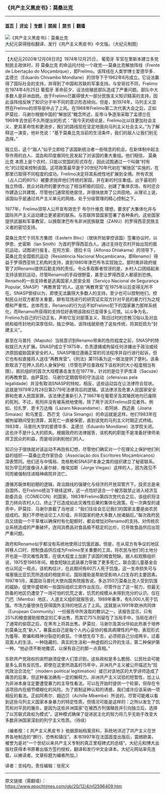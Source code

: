 ### 《共产主义黑皮书》：莫桑比克

---

#### [首页](../../../..?n12596409) &nbsp;|&nbsp; [评论](../../../../../epoch-comment?n12596409) &nbsp;|&nbsp; [专题](../../../../../epoch-special?n12596409) &nbsp;|&nbsp; [禁闻](../../../../../epoch-news?n12596409) &nbsp;|&nbsp; [禁书](../../../../../books?n12596409) &nbsp;|&nbsp; [翻墙](https://github.com/gfw-breaker/nogfw/blob/master/README.md?n12596409)


<div><img alt="《共产主义黑皮书》：莫桑比克" class="attachment-djy_600_400 size-djy_600_400 wp-post-image" src="https://i.epochtimes.com/assets/uploads/2017/12/dcbb5ad1ea37934a168afd29d68d142e-600x400.jpg"/>
<div class="caption">
 大纪元获得授权翻译、发行《共产主义黑皮书》中文版。（大纪元制图）
</div></div><hr/><div class="post_content" id="artbody" itemprop="articleBody">
 <!-- article content begin -->
 <p>
  【大纪元2020年12月08日讯】1974年12月25日，
  <ok href="https://www.epochtimes.com/gb/tag/%E8%91%A1%E8%90%84%E7%89%99.html">
   葡萄牙
  </ok>
  军官在里斯本建立多党制民主政体时，将
  <ok href="https://www.epochtimes.com/gb/tag/%E8%8E%AB%E6%A1%91%E6%AF%94%E5%85%8B.html">
   莫桑比克
  </ok>
  的命运托付给一个政党──莫桑比克解放阵线（Frente de Libertação do Moçambique），即Frelimo。该阵线在人类学博士爱德华多．孟德兰（Eduardo Chivambo Mondlane）的领导下于1962年6月成立。它设法赢得了国际社会的支持，并得到了中国和苏联的军事支持。与安哥拉不同，Frelimo在1974年4月25日
  <ok href="https://www.epochtimes.com/gb/tag/%E8%91%A1%E8%90%84%E7%89%99.html">
   葡萄牙
  </ok>
  革命前夕，设法给殖民部队造成了严重问题。部队中大多数人是非洲血统。由于Frelimo已赢得很大一部分民族主义知识精英的支持，因此该阵线反映了知识分子中不同的意识形态倾向。但是，到1974年，马列主义显然在Frelimo的领导层中占了上风。在1968年Frelimo第二次代表大会之后，正如萨莫拉．马谢尔根据中国的“解放区”概念所述，反帝斗争逐渐采取了孟德兰在1969年去世前不久所提出的形式：“我今天的结论是，Frelimo比以往更加社会主义、更具革命性和更进步，我们的路线现在坚定地面向马列主义社会主义。”为了解释这一演变，他补充说：“基于莫桑比克当前的生活条件，我们的敌人让我们别无选择。”
 </p>
 <p>
  独立后，这个“敌人”似乎立即给了该国新统治者一些喘息的机会。在新体制中起主导作用的白人、混血和印度裔同化民发起了对该国的重大重组。他们相信，
  <ok href="https://www.epochtimes.com/gb/tag/%E8%8E%AB%E6%A1%91%E6%AF%94%E5%85%8B.html">
   莫桑比克
  </ok>
  本质上是个农村，只能以党国的形式存在，因此试图通过一个叫做“村有化”的过程来控制该国。这项政策最早是于20世纪70年代初在“解放区”实施的，在那里已取得不同程度的成功。Frelimo决定将其系统性地扩展到全境。所有农民（占人口的80%）被要求抛弃他们传统的家园，并在新的村庄重组。出于最初的独立热情，民众对政府的要求作出了相当积极的回应，创建了集体农场，有时还合作建造公共建筑，尽管他们通常拒绝居住，并很快放弃了公共田地。从理论上说，该国似乎是通过共产主义单元的网络，处于分级管理的精心控制之下。
 </p>
 <p>
  1977年，Frelimo领导人公开宣布效忠于
  <ok href="https://www.epochtimes.com/gb/tag/%E5%B8%83%E5%B0%94%E4%BB%80%E7%BB%B4%E5%85%8B.html">
   布尔什维克
  </ok>
  理想，要求扩大集体化并与国际共产主义运动建立更紧密的联系。与苏联阵营国家签署了各种条约。这些国家提供武器和军事教官，以换取津巴布韦非洲民族联盟（ZANU）的罗得西亚民族主义者的密切支持。
 </p>
 <p>
  莫桑比克忙于同东方集团（Eastern Bloc）（很快开始掌控该国）签署协议时，以伊恩．史密斯（Ian Smith）为首的罗得西亚白人，通过支持在农村开始出现的抵抗运动，试图进行报复。在阿方索．德拉卡马（Alfonso Dhlakama）的领导下，莫桑比克全国抵抗运动（Resistência Nacional Moçambicana，即Renamo）得益于罗得西亚特工机构的支持，直到1980年津巴布韦实现独立。那时南非政府接管了对Renamo提供后勤支持的责任。令众多观察者惊讶的是，乡村人口团结起来支持该抵抗运动，尽管Renamo的手段很野蛮，甚至让罗得西亚人都感到恐惧。Renamo的一些支持者是逃离国家人民安全局（Serviço Nacional de Segurança Popular, SNASP）“再教育营”的人。这些“再教育营”在1975年以后变得无所不在。SNASP曾经以为，即使无法赢得大多数人的支持，至少也可以控制他们。控制民众对双方都至关重要。鲜有现场进行的研究证实双方针对平民的暴力行为之规模和严重性。总体而言，Renamo的行为远不如Frelimo犯下的国家暴力那样系统化，而Renamo所获得的支持恰好表明该政权已变得多么可恨。以斗争为名，Frelimo为自己的行动正名，声称它反对部落主义、陈旧过时的宗教习俗以及对血统和祖传封地的深厚信仰。独立伊始，该阵线就拒绝了这些传统，将其贬损为“封建主义”。
 </p>
 <p>
  甚至在马普托（Maputo）当局意识到Renamo带来的危险程度之前，SNASP的特权就已大大扩展。SNASP成立于1975年，负责逮捕或拘留任何涉嫌出于政治或经济原因威胁国家安全的人。SNASP理应遵循正常的司法程序并自行进行起诉，但它也有权直接将人送往“再教育营”。《刑法》第115条为这一做法提供了便利。该条款取消了在押人员的人身保护权（尽管在萨拉查政权下该权利的大小程度相当有限）。抵抗组织的首次大规模袭击发生在1977年，针对的是位于萨库泽（Sacuze）的再教育营。由萨莫拉．马谢尔定期倡导的守法运动（ofensivas pela legalidade）并没有取消SNASP的特权。相反，这些运动旨在让法律符合现状。这就是1979年2月28日第2/79号法律背后的逻辑。该法律涉及危害人民国家安全罪和危害人民国家罪。该法律还重新引入了1867年在葡萄牙及其殖民地均已废除的死刑。不过，死刑并没有被系统地使用，除了用于消灭Frelimo异见者外。例如，拉扎罗．恩卡万达梅（Lazaro Nkavandame）、若阿纳．西迈奥（Joana Simaiao）和乌里亚．西芒戈（Uria Simango）的命运就是这样。他们1983年在被拘留期间受到清算，其死亡一直被保密，直到该党的马列主义时期正式终结。1983年，马普托大学的爱德华多．孟德兰（Eduardo Mondlane）法学院关闭。这也许不是什么大的损失。根据政府的法律报告，该机构的职能不是准备好律师来捍卫民众的利益，而是培训剥削他们的人。
 </p>
 <p>
  知识分子很快就对该运动不再抱有幻想，尽管他们确实对一个在理论上保护他们利益的组织──莫桑比克作家协会（Associação dos Escritores Moçambicanos）深表赞同。他们还与中情局、克格勃和SNASP本身之类的组织建立了秘密联系。较为罕见的是像诗人豪尔赫．维埃加斯（Jorge Viegas）这样的人，因为政见不同而被强制住进精神病院并流亡。
 </p>
 <p>
  遵循苏联体制初期的逻辑，政治路线的强硬化与经济的开放双管齐下。投资总是来自国外，在Frelimo统治下继续这样，这一点恰好适合一个被苏联禁止进入经济互助委员会（COMECON）的国家。1983年Frelimo第四次党代会之后，该组织将注意力转向农村人口，终止了已造成如此灾难性后果的集体化政策。在一次典型的谴责中，萨莫拉．马谢尔直截了当地说：“我们往往会忘记我们的国家主要是由农民组成的。我们不停地谈论工人阶级，并将国家的绝大多数人抛诸脑后。”每次政府民兵又烧毁一个干草堆以确保村有化配额时，都会增加对Renamo的支持。对传统农业系统造成的严重破坏，连同消费品对食品极不稳定的比价，已导致食品供应出现严重问题。
 </p>
 <p>
  政府和Renamo似乎都没有系统地使用过饥饿武器。但是，在从双方有争议的地区转移人口时，控制食品供应成为Frelimo至关重要的工具。将农民与他们的土地分开也是一项灾难性政策，在很大程度上加剧了该国的粮食短缺。据人权观察组织说，1975至1985年间，粮食短缺比武装暴力导致了更多死亡。联合国儿童基金会也认同这一观点。该机构估计，在此期间有60万人死于饥饿，这一生命损失可与埃塞俄比亚饥荒所造成的相提并论。国际援助是帮助受影响人口生存的主要因素。1987年1月，美国驻马普托大使向国务院报告说，多达350万莫桑比克人受到饥饿的威胁，促使华盛顿和一些国际组织立即作出反应。尽管作出了这一努力，但最无防备的地区仍遭受了一场可怕的饥荒之害，饥荒的规模从未得到充分的认识。仅在门巴（Memba）地区，人道主义组织就报告说，1989年春季，有8,000人死于饥饿。市场力量很快在获得国外支持的地区占了上风。这就是从1991年欧洲共同体（European Community）一份报告中所汲取的教训之一。该报告显示，只有25%的粮食援助按商定的汇率出售，而其它75%则留在了当局手中，当局在进行了通常的偷窃之后，在黑市上将其出售。萨莫拉．马谢尔及其伙伴如此热衷于培养的莫桑比克“新人”，暴露出自己是每个人内心妥协的极具病理性的产物，表现形式为羞辱、欺骗和精神分裂症的疯狂。个体想生存下去，必须把自己分成两半，过着双面人的生活，一种隐藏的、真实的生活和一种虚假的公开的生活，第二种保护第一种。“他必须不断地撒谎，以保有自己的那一点真相。”
 </p>
 <p>
  东欧共产党政权的突然崩溃促使人们意识到，这些政权是多么脆弱、公民社会可能是多么具有反抗性。即使在这里所涵盖的15年中，非洲共产主义被公开描述为“现代政治合法化”（modern political legitimation）或已对该地区的大学讲师造成了痛苦的后果，但这种看法确有一定的解释力。非洲共产主义试验的短暂性，加上认为非洲本身注定要遭受暴力的主导性看法，可以在开始时提供一个轮廓，但存在令该项目内在细节模糊化的风险。为了抵制这种认知的诱惑，我们或许应该采纳一项相反的看法。正如阿希尔．姆边贝（Achille Mbembe）所说的，尽管可能难以看到这些马列主义国家本身暴力的特定性质，但情况可能是这样的：之所以发生了饥荒和对平民的屠杀，是因为这些非洲国家“在被西方列强殖民并引向独立后，选择了以苏联式政权为模式”。这种模式确保了促进民主化的努力将几乎无助于改变大多数非洲国家深刻的列宁主义性质。（待续）
 </p>
 <p>
  （编者按：《
  <ok href="https://www.epochtimes.com/gb/tag/%E5%85%B1%E4%BA%A7%E4%B8%BB%E4%B9%89%E9%BB%91%E7%9A%AE%E4%B9%A6.html">
   共产主义黑皮书
  </ok>
  》依据原始档案资料，系统地详述了共产主义在世界各地制造的“罪行、恐怖和镇压”。本书1997年在法国首度出版后，震撼欧美，被誉为是对“一个世纪以来共产主义专制的真正里程碑式的总结”。大纪元和博大出版社获得本书原著出版方签约授权，翻译和发行中文全译本。大纪元网站率先连载，以飨读者。文章标题为编者所加。）
 </p>
 <p>
  译者：言纯均，责任编辑：张宪义
 </p>
 <!-- article content end -->
 <div id="below_article_ad">
 </div>
</div>


---

原文链接（需翻墙）：https://www.epochtimes.com/gb/20/12/4/n12596409.htm